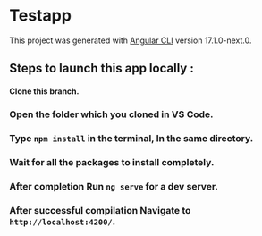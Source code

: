 # Testapp

This project was generated with [Angular CLI](https://github.com/angular/angular-cli) version 17.1.0-next.0.

## Steps to launch this app locally : 

#### Clone this branch.
### Open the folder which you cloned in VS Code.
### Type `npm install` in the terminal, In the same directory.
### Wait for all the packages to install completely.
### After completion Run `ng serve` for a dev server.
### After successful compilation Navigate to `http://localhost:4200/`.
